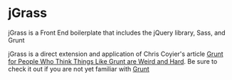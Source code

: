 <h1>jGrass</h1>
<p>jGrass is a Front End boilerplate that includes the jQuery library, Sass, and Grunt</p>

<p>jGrass is a direct extension and application of Chris Coyier's article <a href="http://24ways.org/2013/grunt-is-not-weird-and-hard/">Grunt for People Who Think Things Like Grunt are Weird and Hard</a>.  Be sure to check it out if you are not yet familiar with <a href="http://gruntjs.com/">Grunt</a></p>
